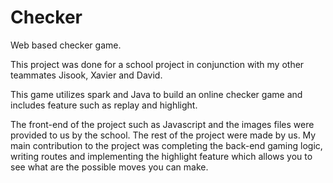 # Checker
Web based checker game.

This project was done for a school project in conjunction with my other teammates Jisook, Xavier and David.

This game utilizes spark and Java to build an online checker game and includes feature such as replay and highlight.

The front-end of the project such as Javascript and the images files were provided to us by the school. The rest of the project were made by us. My main contribution to the project was completing the back-end gaming logic, writing routes and implementing the highlight feature which allows you to see what are the possible moves you can make. 
